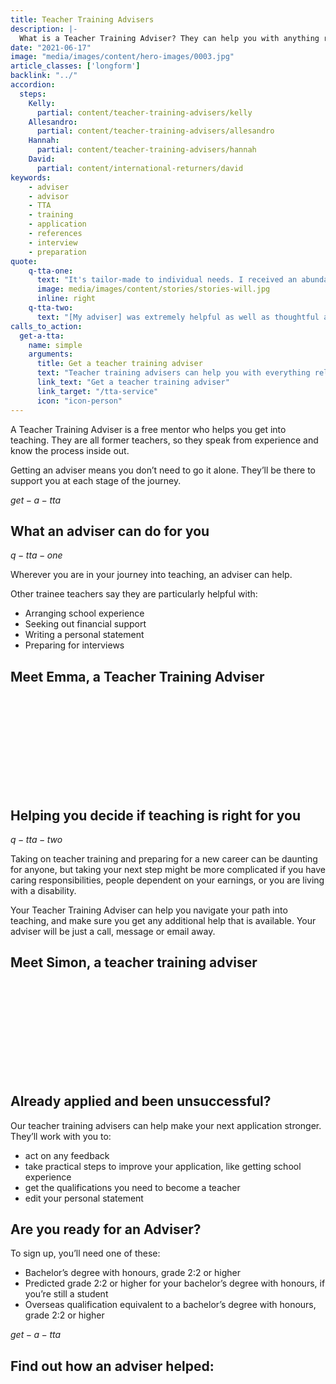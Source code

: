 ```yaml
---
title: Teacher Training Advisers
description: |-
  What is a Teacher Training Adviser? They can help you with anything related to getting into teaching, such as writing your application, funding and interview preparation.
date: "2021-06-17"
image: "media/images/content/hero-images/0003.jpg"
article_classes: ['longform']
backlink: "../"
accordion:
  steps:
    Kelly:
      partial: content/teacher-training-advisers/kelly
    Allesandro:
      partial: content/teacher-training-advisers/allesandro
    Hannah:
      partial: content/teacher-training-advisers/hannah
    David:
      partial: content/international-returners/david
keywords: 
    - adviser
    - advisor
    - TTA
    - training
    - application
    - references
    - interview
    - preparation
quote:
    q-tta-one:
      text: "It's tailor-made to individual needs. I received an abundance of help."
      image: media/images/content/stories/stories-will.jpg
      inline: right
    q-tta-two:
      text: "[My adviser] was extremely helpful as well as thoughtful and understanding."
calls_to_action:
  get-a-tta:
    name: simple
    arguments:
      title: Get a teacher training adviser
      text: "Teacher training advisers can help you with everything related to applying for teacher training."
      link_text: "Get a teacher training adviser"
      link_target: "/tta-service"
      icon: "icon-person"
---
```

A Teacher Training Adviser is a free mentor who helps you get into teaching. They are all former teachers, so they speak from experience and know the process inside out.

Getting an adviser means you don’t need to go it alone. They’ll be there to support you at each stage of the journey. 

$get-a-tta$

## What an adviser can do for you

$q-tta-one$

Wherever you are in your journey into teaching, an adviser can help. 

Other trainee teachers say they are particularly helpful with: 

* Arranging school experience
* Seeking out financial support
* Writing a personal statement
* Preparing for interviews

## Meet Emma, a Teacher Training Adviser

<iframe class="lazyload" data-src="https://www.youtube-nocookie.com/embed/ZaGL8c4FkLA" frameborder="0" allow="autoplay; encrypted-media" allowfullscreen></iframe>

## Helping you decide if teaching is right for you

$q-tta-two$

Taking on teacher training and preparing for a new career can be daunting for anyone, but taking your next step might be more complicated if you have caring responsibilities, people dependent on your earnings, or you are living with a disability. 

Your Teacher Training Adviser can help you navigate your path into teaching, and make sure you get any additional help that is available. Your adviser will be just a call, message or email away.

## Meet Simon, a teacher training adviser

<iframe class="lazyload" data-src="https://www.youtube-nocookie.com/embed/T9Bhcaa6LJ4" frameborder="0" allow="autoplay; encrypted-media" allowfullscreen></iframe>

## Already applied and been unsuccessful?

Our teacher training advisers can help make your next application stronger. They’ll work with you to:

* act on any feedback
* take practical steps to improve your application, like getting school experience
* get the qualifications you need to become a teacher
* edit your personal statement

## Are you ready for an Adviser? 

To sign up, you’ll need one of these:

* Bachelor’s degree with honours, grade 2:2 or higher
* Predicted grade 2:2 or higher for your bachelor’s degree with honours, if you’re still a student
* Overseas qualification equivalent to a bachelor’s degree with honours, grade 2:2 or higher

$get-a-tta$

## Find out how an adviser helped:
